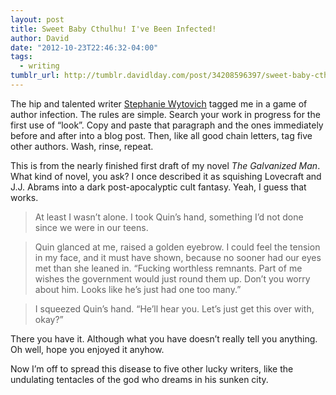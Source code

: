 ```yaml
---
layout: post
title: Sweet Baby Cthulhu! I've Been Infected!
author: David
date: "2012-10-23T22:46:32-04:00"
tags:
  - writing
tumblr_url: http://tumblr.davidlday.com/post/34208596397/sweet-baby-cthulhu-ive-been-infected
---
```


The hip and talented writer
[Stephanie Wytovich](http://joinmeinthemadhouse.blogspot.com/2012/10/author-infection.html)
tagged me in a game of author infection. The rules are simple. Search your work
in progress for the first use of “look”. Copy and paste that paragraph and the
ones immediately before and after into a blog post. Then, like all good chain
letters, tag five other authors. Wash, rinse, repeat.

This is from the nearly finished first draft of my novel _The Galvanized Man_.
What kind of novel, you ask? I once described it as squishing Lovecraft and J.J.
Abrams into a dark post-apocalyptic cult fantasy. Yeah, I guess that works.

> At least I wasn’t alone. I took Quin’s hand, something I’d not done since we
> were in our teens.

> Quin glanced at me, raised a golden eyebrow. I could feel the tension in my
> face, and it must have shown, because no sooner had our eyes met than she
> leaned in. “Fucking worthless remnants. Part of me wishes the government would
> just round them up. Don’t you worry about him. Looks like he’s just had one
> too many.”

> I squeezed Quin’s hand. “He’ll hear you. Let’s just get this over with, okay?”

There you have it. Although what you have doesn’t really tell you anything. Oh
well, hope you enjoyed it anyhow.

Now I’m off to spread this disease to five other lucky writers, like the
undulating tentacles of the god who dreams in his sunken city.
